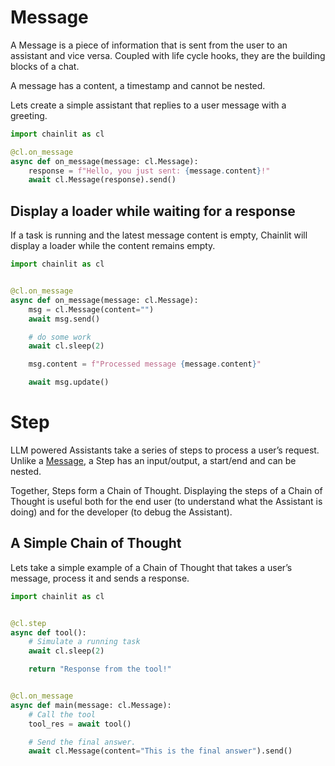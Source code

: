 # Message

A Message is a piece of information that is sent from the user to an assistant and vice versa. Coupled with life cycle hooks, they are the building blocks of a chat.

A message has a content, a timestamp and cannot be nested.

Lets create a simple assistant that replies to a user message with a greeting.

```python
import chainlit as cl

@cl.on_message
async def on_message(message: cl.Message):
    response = f"Hello, you just sent: {message.content}!"
    await cl.Message(response).send()
```

## Display a loader while waiting for a response

If a task is running and the latest message content is empty, Chainlit will display a loader while the content remains empty.

```python
import chainlit as cl


@cl.on_message
async def on_message(message: cl.Message):
    msg = cl.Message(content="")
    await msg.send()

    # do some work
    await cl.sleep(2)

    msg.content = f"Processed message {message.content}"

    await msg.update()
```

# Step

LLM powered Assistants take a series of steps to process a user’s request. Unlike a [Message](https://docs.chainlit.io/concepts/concepts/message), a Step has an input/output, a start/end and can be nested.

Together, Steps form a Chain of Thought. Displaying the steps of a Chain of Thought is useful both for the end user (to understand what the Assistant is doing) and for the developer (to debug the Assistant).

## A Simple Chain of Thought

Lets take a simple example of a Chain of Thought that takes a user’s message, process it and sends a response.

```python
import chainlit as cl


@cl.step
async def tool():
    # Simulate a running task
    await cl.sleep(2)

    return "Response from the tool!"


@cl.on_message
async def main(message: cl.Message):
    # Call the tool
    tool_res = await tool()

    # Send the final answer.
    await cl.Message(content="This is the final answer").send()

```

